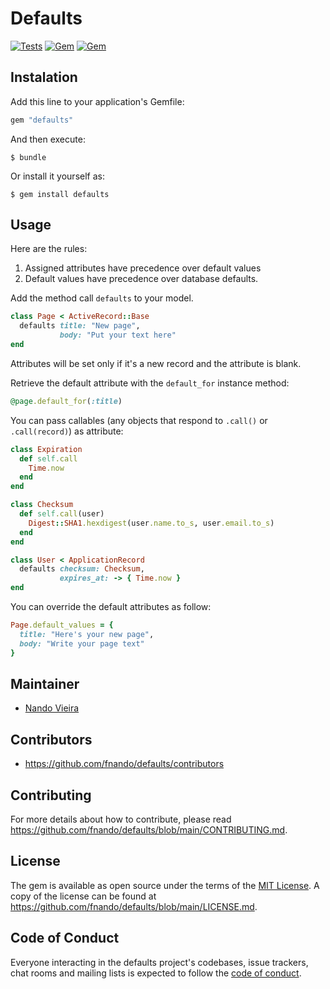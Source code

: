 # Defaults

[![Tests](https://github.com/fnando/defaults/workflows/ruby-tests/badge.svg)](https://github.com/fnando/defaults)
[![Gem](https://img.shields.io/gem/v/defaults.svg)](https://rubygems.org/gems/defaults)
[![Gem](https://img.shields.io/gem/dt/defaults.svg)](https://rubygems.org/gems/defaults)

## Instalation

Add this line to your application's Gemfile:

```ruby
gem "defaults"
```

And then execute:

    $ bundle

Or install it yourself as:

    $ gem install defaults

## Usage

Here are the rules:

1. Assigned attributes have precedence over default values
2. Default values have precedence over database defaults.

Add the method call `defaults` to your model.

```ruby
class Page < ActiveRecord::Base
  defaults title: "New page",
           body: "Put your text here"
end
```

Attributes will be set only if it's a new record and the attribute is blank.

Retrieve the default attribute with the `default_for` instance method:

```ruby
@page.default_for(:title)
```

You can pass callables (any objects that respond to `.call()` or
`.call(record)`) as attribute:

```ruby
class Expiration
  def self.call
    Time.now
  end
end

class Checksum
  def self.call(user)
    Digest::SHA1.hexdigest(user.name.to_s, user.email.to_s)
  end
end

class User < ApplicationRecord
  defaults checksum: Checksum,
           expires_at: -> { Time.now }
end
```

You can override the default attributes as follow:

```ruby
Page.default_values = {
  title: "Here's your new page",
  body: "Write your page text"
}
```

## Maintainer

- [Nando Vieira](https://github.com/fnando)

## Contributors

- <https://github.com/fnando/defaults/contributors>

## Contributing

For more details about how to contribute, please read
<https://github.com/fnando/defaults/blob/main/CONTRIBUTING.md>.

## License

The gem is available as open source under the terms of the
[MIT License](https://opensource.org/licenses/MIT). A copy of the license can be
found at <https://github.com/fnando/defaults/blob/main/LICENSE.md>.

## Code of Conduct

Everyone interacting in the defaults project's codebases, issue trackers, chat
rooms and mailing lists is expected to follow the
[code of conduct](https://github.com/fnando/defaults/blob/main/CODE_OF_CONDUCT.md).
